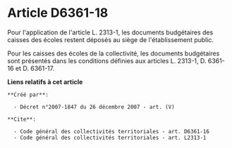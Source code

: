 # Article D6361-18

Pour l'application de l'article L. 2313-1, les documents budgétaires des caisses des écoles restent déposés au siège de
l'établissement public. 

Pour les caisses des écoles de la collectivité, les documents budgétaires sont présentés dans les conditions définies aux
articles L. 2313-1, D. 6361-16 et D. 6361-17.

**Liens relatifs à cet article**

	**Créé par**:

	  - Décret n°2007-1847 du 26 décembre 2007 - art. (V)

	**Cite**:

	  - Code général des collectivités territoriales - art. D6361-16
	  - Code général des collectivités territoriales - art. L2313-1
